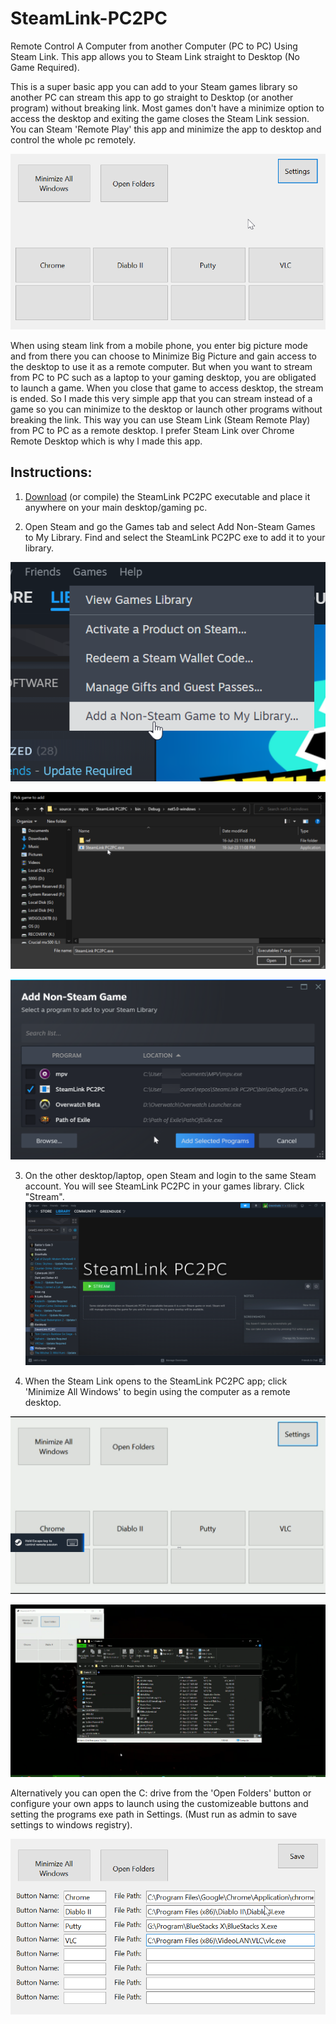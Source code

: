 # SteamLink-PC2PC
Remote Control A Computer from another Computer (PC to PC) Using Steam Link. This app allows you to Steam Link straight to Desktop (No Game Required).

This is a super basic app you can add to your Steam games library so another PC can stream this app to go straight to Desktop (or another program) without breaking link. Most games don't have a minimize option to access the desktop and exiting the game closes the Steam Link session. You can Steam 'Remote Play' this app and minimize the app to desktop and control the whole pc remotely.

![Screenshot:](https://github.com/GreenDude120/SteamLink-PC2PC/blob/master/IbOM.png)

When using steam link from a mobile phone, you enter big picture mode and from there you can choose to Minimize Big Picture and gain access to the desktop to use it as a remote computer. But when you want to stream from PC to PC such as a laptop to your gaming desktop, you are obligated to launch a game. When you close that game to access desktop, the stream is ended. So I made this very simple app that you can stream instead of a game so you can minimize to the desktop or launch other programs without breaking the link. This way you can use Steam Link (Steam Remote Play) from PC to PC as a remote desktop. I prefer Steam Link over Chrome Remote Desktop which is why I made this app.

## Instructions:

1) [Download](https://github.com/GreenDude120/SteamLink-PC2PC/releases/tag/release) (or compile) the SteamLink PC2PC executable and place it anywhere on your main desktop/gaming pc.

2) Open Steam and go the Games tab and select Add Non-Steam Games to My Library. Find and select the SteamLink PC2PC exe to add it to your library.

![Screenshot:](https://github.com/GreenDude120/SteamLink-PC2PC/blob/master/Z2Av.png)

![Screenshot:](https://github.com/GreenDude120/SteamLink-PC2PC/blob/master/14qf.png)

![Screenshot:](https://github.com/GreenDude120/SteamLink-PC2PC/blob/master/zsH8.png)

3) On the other desktop/laptop, open Steam and login to the same Steam account. You will see SteamLink PC2PC in your games library. Click "Stream".
![Screenshot:](https://github.com/GreenDude120/SteamLink-PC2PC/blob/master/r909Ypf.png)

4) When the Steam Link opens to the SteamLink PC2PC app; click 'Minimize All Windows' to begin using the computer as a remote desktop.

![Screenshot:](https://github.com/GreenDude120/SteamLink-PC2PC/blob/master/GbB0yWS.png)

![Screenshot:](https://github.com/GreenDude120/SteamLink-PC2PC/blob/master/UhAurOg.png)

Alternatively you can open the C: drive from the 'Open Folders' button or configure your own apps to launch using the customizeable buttons and setting the programs exe path in Settings. (Must run as admin to save settings to windows registry).

![Screenshot:](https://github.com/GreenDude120/SteamLink-PC2PC/blob/master/lni2.png)
